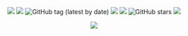 <p align="center">
 <img src="https://img.shields.io/pypi/status/ansicolortags.svg"</a>
 <img src="https://img.shields.io/pypi/pyversions/ansicolortags.svg"</a>
 <img alt="GitHub tag (latest by date)" src="https://img.shields.io/github/v/tag/planktonlaut/karen"</a>
 <img src="https://img.shields.io/badge/build-development-yellow"</a>
 <img src="https://img.shields.io/badge/coverage-13%25-green"</a>
 <img alt="GitHub stars" src="https://img.shields.io/github/stars/planktonlaut/karen?label=follow&style=social"></a>
 <img src="https://vsmarketplacebadge.apphb.com/rating/naereen.makefiles-support-for-vscode.svg"</a>
</p>

<p align="center">
  <img src="https://user-images.githubusercontent.com/44236850/87053279-f8b1b700-c22b-11ea-9672-2a4736b9780b.PNG"</a>
</p>
